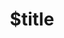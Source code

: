 ---
title: $title
second_title: Aspose.CAD for .NET API Reference
description: $description
type: docs
weight: $weight
url: /net/$ref/
---